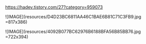 https://hadev.tistory.com/27?category=959073

![IMAGE](resources/D4D23BC6811AA46C1BAE6B81C71C3FB9.jpg =817x386)


![IMAGE](resources/4092B077BC62976B6188BFA56B85BB76.jpg =722x394)
